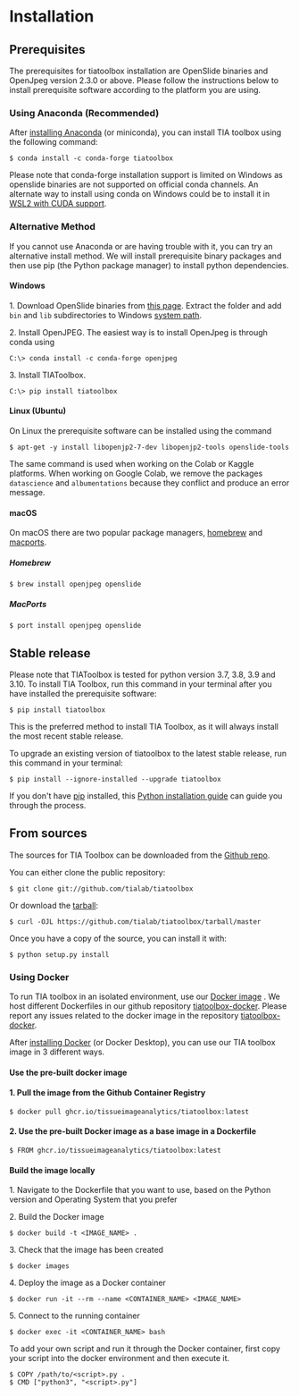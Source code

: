# Installation

## Prerequisites

The prerequisites for tiatoolbox installation are OpenSlide binaries and OpenJpeg version 2.3.0 or above.
Please follow the instructions below to install prerequisite software according to the platform you are using.

### Using Anaconda (Recommended)

After [installing Anaconda](https://docs.anaconda.com/anaconda/install/index.html) (or miniconda), you can install TIA toolbox using the following command:

```console
$ conda install -c conda-forge tiatoolbox
```

Please note that conda-forge installation support is limited on Windows as openslide binaries are not supported on official conda channels. An alternate way to install using conda on Windows could be to install it in [WSL2 with CUDA support](https://docs.microsoft.com/en-us/windows/ai/directml/gpu-cuda-in-wsl).

### Alternative Method

If you cannot use Anaconda or are having trouble with it, you can try an alternative install method. We will install prerequisite binary packages and then use pip (the Python package manager) to install python dependencies.

#### Windows

1\. Download OpenSlide binaries from [this page](https://openslide.org/download/). Extract the folder and add `bin` and `lib` subdirectories to
Windows [system path](<https://docs.microsoft.com/en-us/previous-versions/office/developer/sharepoint-2010/ee537574(v=office.14)>).

2\. Install OpenJPEG. The easiest way is to install OpenJpeg is through conda
using

```console
C:\> conda install -c conda-forge openjpeg
```

3\. Install
TIAToolbox.

```console
C:\> pip install tiatoolbox
```

#### Linux (Ubuntu)

On Linux the prerequisite software can be installed using the command

```console
$ apt-get -y install libopenjp2-7-dev libopenjp2-tools openslide-tools
```

The same command is used when working on the Colab or Kaggle platforms.
When working on Google Colab, we remove the packages `datascience` and `albumentations` because they conflict
and produce an error message.

#### macOS

On macOS there are two popular package managers, [homebrew] and [macports].

##### Homebrew

```console
$ brew install openjpeg openslide
```

##### MacPorts

```console
$ port install openjpeg openslide
```

## Stable release

Please note that TIAToolbox is tested for python version 3.7, 3.8, 3.9 and 3.10.
To install TIA Toolbox, run this command in your terminal after you have installed the prerequisite software:

```console
$ pip install tiatoolbox
```

This is the preferred method to install TIA Toolbox, as it will always install the most recent stable release.

To upgrade an existing version of tiatoolbox to the latest stable release, run this command in your terminal:

```console
$ pip install --ignore-installed --upgrade tiatoolbox
```

If you don't have [pip] installed, this [Python installation guide] can guide
you through the process.

## From sources

The sources for TIA Toolbox can be downloaded from the [Github repo].

You can either clone the public repository:

```console
$ git clone git://github.com/tialab/tiatoolbox
```

Or download the [tarball]:

```console
$ curl -OJL https://github.com/tialab/tiatoolbox/tarball/master
```

Once you have a copy of the source, you can install it with:

```console
$ python setup.py install
```

### Using Docker

To run TIA toolbox in an isolated environment, use our [Docker image](https://github.com/tissueimageanalytics/tiatoolbox-docker/pkgs/container/tiatoolbox) . We host different Dockerfiles in our github repository [tiatoolbox-docker](https://github.com/TissueImageAnalytics/tiatoolbox-docker). Please report any issues related to the docker image in the repository [tiatoolbox-docker](https://github.com/TissueImageAnalytics/tiatoolbox-docker).

After [installing Docker](https://docs.docker.com/get-docker/) (or Docker Desktop), you can use our TIA toolbox image in 3 different ways.

#### Use the pre-built docker image

#### 1. Pull the image from the Github Container Registry

```console
$ docker pull ghcr.io/tissueimageanalytics/tiatoolbox:latest
```

#### 2. Use the pre-built Docker image as a base image in a Dockerfile

```console
$ FROM ghcr.io/tissueimageanalytics/tiatoolbox:latest
```

#### Build the image locally

1\. Navigate to the Dockerfile that you want to use,
based on the Python version and Operating System that you prefer

2\. Build the
Docker image

```console
$ docker build -t <IMAGE_NAME> .
```

3\. Check that the image
has been created

```console
$ docker images
```

4\. Deploy the image
as a Docker container

```console
$ docker run -it --rm --name <CONTAINER_NAME> <IMAGE_NAME>
```

5\. Connect to the
running container

```console
$ docker exec -it <CONTAINER_NAME> bash
```

To add your own script and run it through the Docker container, first copy your script into the docker environment and then execute it.

```console
$ COPY /path/to/<script>.py .
$ CMD ["python3", "<script>.py"]
```

[github repo]: https://github.com/tialab/tiatoolbox
[homebrew]: https://brew.sh/
[macports]: https://www.macports.org/
[pip]: https://pip.pypa.io
[python installation guide]: http://docs.python-guide.org/en/latest/starting/installation/
[tarball]: https://github.com/tialab/tiatoolbox/tarball/master
